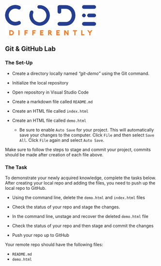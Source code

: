 <img  src="code-diff-logo.png" alt="Code Differently Logo" style="height:100px; width:300px; text-align:center;">

## Git & GitHub Lab





### The Set-Up

- Create a directory locally named <em>“git-demo”</em> using the  Git command.

- Initialize the local repository

- Open repository in Visual Studio Code

- Create a markdown file called `README.md`

- Create an HTML file called `index.html`

- Create an HTML file called `demo.html`


    - Be sure to enable `Auto Save` for your project. This will automatically save your changes to the computer. Click `File` and then select `Save All`.  Click `File`  again and select  `Auto Save`.

Make sure to follow the steps to stage and commit your project, commits should be made after creation of each file above.


### The Task

To demonstrate your newly acquired knowledge, complete the tasks below. After creating your local repo and adding the files, you need to push up the local repo to GitHub.

- Using the command line, delete the `demo.html` and `index.html` files

- Check the status of your repo and stage the changes.

- In the command line, unstage and recover the deleted `demo.html` file

- Check the status of your repo and then stage and commit the changes

- Push your repo up to GitHub

Your remote repo should have the following files:

- `README.md`
- `demo.html`


